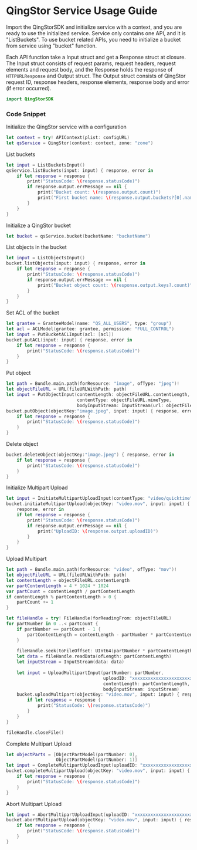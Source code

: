 # QingStor Service Usage Guide

Import the QingStorSDK and initialize service with a context, and you are ready to use the initialized service. Service only contains one API, and it is "ListBuckets".
To use bucket related APIs, you need to initialize a bucket from service using "bucket" function. 

Each API function take a Input struct and get a Response struct at closure. The Input struct consists of request params, request headers, request elements and request body, and the Response holds the response of `HTTPURLResponse` and Output struct. The Output struct consists of QingStor request ID, response headers, response elements, response body and error  (if error occurred).

``` swift
import QingStorSDK
```

### Code Snippet

Initialize the QingStor service with a configuration

``` swift
let context = try! APIContext(plist: configURL)
let qsService = QingStor(context: context, zone: "zone")
```

List buckets

``` swift
let input = ListBucketsInput()
qsService.listBuckets(input: input) { response, error in
    if let response = response {
        print("StatusCode: \(response.statusCode)")
    	if response.output.errMessage == nil {
            print("Bucket count: \(response.output.count)")
            print("First bucket name: \(response.output.buckets?[0].name)")
    	}
    }
}
```

Initialize a QingStor bucket

``` swift
let bucket = qsService.bucket(bucketName: "bucketName")
```

List objects in the bucket

``` swift
let input = ListObjectsInput()
bucket.listObjects(input: input) { response, error in
    if let response = response {
    	print("StatusCode: \(response.statusCode)")
    	if response.output.errMessage == nil {
    		print("Bucket object count: \(response.output.keys?.count)")
    	}
    }
}
```

Set ACL of the bucket

``` swift
let grantee = GranteeModel(name: "QS_ALL_USERS", type: "group")
let acl = ACLModel(grantee: grantee, permission: "FULL_CONTROL")
let input = PutBucketACLInput(acl: [acl])
bucket.putACL(input: input) { response, error in
    if let response = response {
        print("StatusCode: \(response.statusCode)")
    }
}
```

Put object

``` swift
let path = Bundle.main.path(forResource: "image", ofType: "jpeg")!
let objectFileURL = URL(fileURLWithPath: path)
let input = PutObjectInput(contentLength: objectFileURL.contentLength, 
						   contentType: objectFileURL.mimeType,
						   bodyInputStream: InputStream(url: objectFileURL))
bucket.putObject(objectKey:"image.jpeg", input: input) { response, error in
    if let response = response {
        print("StatusCode: \(response.statusCode)")
    }
}
```

Delete object

``` swift
bucket.deleteObject(objectKey:"image.jpeg") { response, error in
    if let response = response {
        print("StatusCode: \(response.statusCode)")
    }
}
```

Initialize Multipart Upload

``` swift
let input = InitiateMultipartUploadInput(contentType: "video/quicktime")
bucket.initiateMultipartUpload(objectKey: "video.mov", input: input) { 
	response, error in
    if let response = response {
    	print("StatusCode: \(response.statusCode)")
        if response.output.errMessage == nil {
        	print("UploadID: \(response.output.uploadID)")
        }
    }
}
```

Upload Multipart

``` swift
let path = Bundle.main.path(forResource: "video", ofType: "mov")!
let objectFileURL = URL(fileURLWithPath: path)
let contentLength = objectFileURL.contentLength
var partContentLength = 4 * 1024 * 1024
var partCount = contentLength / partContentLength
if contentLength % partContentLength > 0 {
    partCount += 1
}

let fileHandle = try! FileHandle(forReadingFrom: objectFileURL)
for partNumber in 0 ..< partCount {
    if partNumber == partCount - 1 {
        partContentLength = contentLength - partNumber * partContentLength
    }
    
    fileHandle.seek(toFileOffset: UInt64(partNumber * partContentLength))
    let data = fileHandle.readData(ofLength: partContentLength)
    let inputStream = InputStream(data: data)
    
    let input = UploadMultipartInput(partNumber: partNumber, 
    							     uploadID: "xxxxxxxxxxxxxxxxxxxxxxxxxxxxxxxx", 
    							     contentLength: partContentLength, 
    							     bodyInputStream: inputStream)
    bucket.uploadMultipart(objectKey: "video.mov", input: input) { response, error in
        if let response = response {
        	print("StatusCode: \(response.statusCode)")
        }
    }
}

fileHandle.closeFile()
```

Complete Multipart Upload

``` swift
let objectParts = [ObjectPartModel(partNumber: 0),
                   ObjectPartModel(partNumber: 1)]
let input = CompleteMultipartUploadInput(uploadID: "xxxxxxxxxxxxxxxxxxxxxxxxxxxxxxxx", 											 objectParts: objectParts)
bucket.completeMultipartUpload(objectKey: "video.mov", input: input) { response, error in
    if let response = response {
        print("StatusCode: \(response.statusCode)")
    }
}
```

Abort Multipart Upload

``` swift
let input = AbortMultipartUploadInput(uploadID: "xxxxxxxxxxxxxxxxxxxxxxxxxxxxxxxx")
bucket.abortMultipartUpload(objectKey: "video.mov", input: input) { response, error in
    if let response = response {
        print("StatusCode: \(response.statusCode)")
    }
}
```

